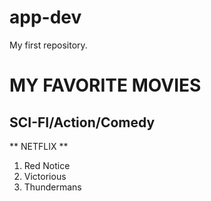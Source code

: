 # app-dev
My first repository.
# MY FAVORITE MOVIES
## SCI-FI/Action/Comedy

** NETFLIX **
1. Red Notice
2. Victorious
3. Thundermans


